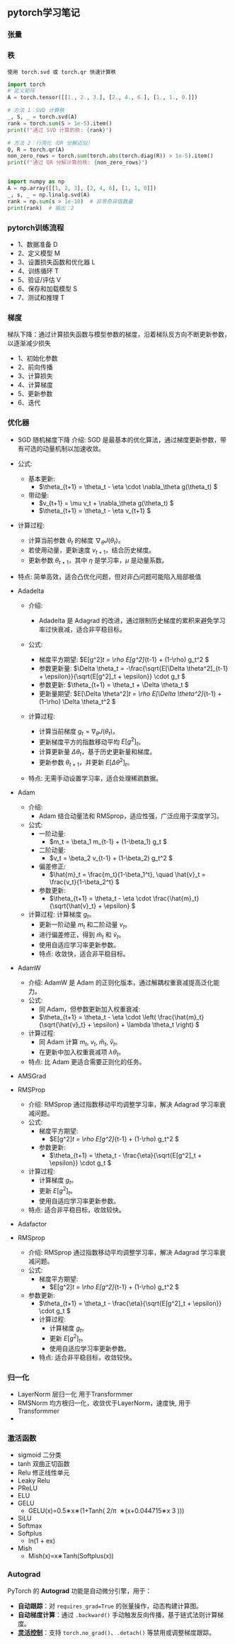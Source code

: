 ## pytorch学习笔记

### 张量

### 秩
    使用 torch.svd 或 torch.qr 快速计算秩
```python
import torch
# 定义矩阵
A = torch.tensor([[1., 2., 3.], [2., 4., 6.], [1., 1., 0.]])

# 方法 1：SVD 计算秩
_, S, _ = torch.svd(A)
rank = torch.sum(S > 1e-5).item()
print(f"通过 SVD 计算的秩: {rank}")

# 方法 2：行简化（QR 分解近似）
Q, R = torch.qr(A)
non_zero_rows = torch.sum(torch.abs(torch.diag(R)) > 1e-5).item()
print(f"通过 QR 分解计算的秩: {non_zero_rows}")


import numpy as np
A = np.array([[1, 2, 3], [2, 4, 6], [1, 1, 0]])
_, s, _ = np.linalg.svd(A)
rank = np.sum(s > 1e-10)  # 非零奇异值数量
print(rank)  # 输出：2
```
### pytorch训练流程
- 1、数据准备  D
- 2、定义模型 M
- 3、设置损失函数和优化器 L
- 4、训练循环 T
- 5、验证/评估 V
- 6、保存和加载模型 S
- 7、测试和推理 T

### 梯度
梯队下降：通过计算损失函数与模型参数的梯度，沿着梯队反方向不断更新参数，以逐渐减少损失

- 1、初始化参数
- 2、前向传播
- 3、计算损失
- 4、计算梯度
- 5、更新参数
- 6、迭代


### 优化器

- SGD 随机梯度下降 介绍: SGD 是最基本的优化算法，通过梯度更新参数，带有可选的动量机制以加速收敛。 
 - 公式:
   - 基本更新:
     - $\theta_{t+1} = \theta_t - \eta \cdot \nabla_\theta g(\theta_t) $
   - 带动量:
     - $v_{t+1} = \mu v_t + \nabla_\theta g(\theta_t) $
     - $\theta_{t+1} = \theta_t - \eta v_{t+1} $

  - 计算过程:
      - 计算当前参数 $\theta_t$ 的梯度 $\nabla_\theta J(\theta_t)$。
      - 若使用动量，更新速度 $v_{t+1}$，结合历史梯度。
      - 更新参数 $\theta_{t+1}$，其中 $\eta$ 是学习率，$\mu$ 是动量系数。

  - 特点: 简单高效，适合凸优化问题，但对非凸问题可能陷入局部极值
- Adadelta
  - 介绍: 
    - Adadelta 是 Adagrad 的改进，通过限制历史梯度的累积来避免学习率过快衰减，适合非平稳目标。
  - 公式:
      - 梯度平方期望:
      $E[g^2]_t = \rho E[g^2]_{t-1} + (1-\rho) g_t^2 $
      - 参数更新量:
      $\Delta \theta_t = -\frac{\sqrt{E[\Delta \theta^2]_{t-1} + \epsilon}}{\sqrt{E[g^2]_t + \epsilon}} \cdot g_t $
      - 参数更新:
      $\theta_{t+1} = \theta_t + \Delta \theta_t $
      - 更新量期望:
      $E[\Delta \theta^2]_t = \rho E[\Delta \theta^2]_{t-1} + (1-\rho) \Delta \theta_t^2 $

  - 计算过程:
    - 计算当前梯度 $g_t = \nabla_\theta J(\theta_t)$。
    - 更新梯度平方的指数移动平均 $E[g^2]_t$。
    - 计算更新量 $\Delta \theta_t$，基于历史更新量和梯度。
    - 更新参数 $\theta_{t+1}$，并更新 $E[\Delta \theta^2]_t$。
  - 特点: 无需手动设置学习率，适合处理稀疏数据。
- Adam
  - 介绍: 
     - Adam 结合动量法和 RMSprop，适应性强，广泛应用于深度学习。
  - 公式:
    - 一阶动量:
      - $m_t = \beta_1 m_{t-1} + (1-\beta_1) g_t $
    - 二阶动量:
      - $v_t = \beta_2 v_{t-1} + (1-\beta_2) g_t^2 $
    - 偏差修正:
      - $\hat{m}_t = \frac{m_t}{1-\beta_1^t}, \quad \hat{v}_t = \frac{v_t}{1-\beta_2^t} $
    - 参数更新:
      - $\theta_{t+1} = \theta_t - \eta \cdot \frac{\hat{m}_t}{\sqrt{\hat{v}_t} + \epsilon} $
  - 计算过程:
    计算梯度 $g_t$。
    - 更新一阶动量 $m_t$ 和二阶动量 $v_t$。
    - 进行偏差修正，得到 $\hat{m}_t$ 和 $\hat{v}_t$。
    - 使用自适应学习率更新参数。
    - 特点: 收敛快，适合非平稳目标。
- AdamW
  - 介绍: AdamW 是 Adam 的正则化版本，通过解耦权重衰减提高泛化能力。
  - 公式:
    - 同 Adam，但参数更新加入权重衰减:
    - $\theta_{t+1} = \theta_t - \eta \cdot \left( \frac{\hat{m}_t}{\sqrt{\hat{v}_t} + \epsilon} + \lambda \theta_t \right) $
  - 计算过程:
    - 同 Adam 计算 $m_t$, $v_t$, $\hat{m}_t$, $\hat{v}_t$。
    - 在更新中加入权重衰减项 $\lambda \theta_t$。
  - 特点: 比 Adam 更适合需要正则化的任务。
- AMSGrad
- RMSProp
  - 介绍: RMSprop 通过指数移动平均调整学习率，解决 Adagrad 学习率衰减问题。
  - 公式:
    - 梯度平方期望:
      - $E[g^2]_t = \rho E[g^2]_{t-1} + (1-\rho) g_t^2 $
    - 参数更新:
      - $\theta_{t+1} = \theta_t - \frac{\eta}{\sqrt{E[g^2]_t + \epsilon}} \cdot g_t $
  - 计算过程:
    - 计算梯度 $g_t$。
    - 更新 $E[g^2]_t$。
    - 使用自适应学习率更新参数。
  - 特点: 适合非平稳目标，收敛较快。
- Adafactor
- RMSprop
  - 介绍: RMSprop 通过指数移动平均调整学习率，解决 Adagrad 学习率衰减问题。
  - 公式:
    - 梯度平方期望:
      - $E[g^2]_t = \rho E[g^2]_{t-1} + (1-\rho) g_t^2 $
  - 参数更新:
    - $\theta_{t+1} = \theta_t - \frac{\eta}{\sqrt{E[g^2]_t + \epsilon}} \cdot g_t $
    - 计算过程:
      - 计算梯度 $g_t$。
      - 更新 $E[g^2]_t$。
      - 使用自适应学习率更新参数。
    - 特点: 适合非平稳目标，收敛较快。
### 归一化
- LayerNorm  层归一化 用于Transformmer
- RMSNorm 均方根归一化，收敛优于LayerNorm，速度快, 用于Transformmer
- 
### 激活函数
- sigmoid 二分类
- tanh 双曲正切函数
- Relu 修正线性单元
- Leaky Relu 
- PReLU
- ELU
- GELU
  - GELU(x)=0.5∗x∗(1+Tanh( 
2/π
​
 ∗(x+0.044715∗x 
3
 )))
- SiLU
- Softmax
- Softplus
  - ln(1 + ex)
- Mish
  - Mish(x)=x∗Tanh(Softplus(x))

### Autograd
PyTorch 的 **Autograd** 功能是自动微分引擎，用于：
- **自动跟踪**：对 `requires_grad=True` 的张量操作，动态构建计算图。
- **自动梯度计算**：通过 `.backward()` 手动触发反向传播，基于链式法则计算梯度。
- **[灵活控制]()**：支持 `torch.no_grad()`、`.detach()` 等禁用或调整梯度跟踪。
